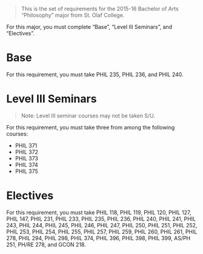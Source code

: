 > This is the set of requirements for the 2015-16 Bachelor of Arts “Philosophy”
> major from St. Olaf College.

For this major, you must complete “Base”, “Level III Seminars”, and “Electives”.

# Base
For this requirement, you must take PHIL 235, PHIL 236, and PHIL 240.


# Level III Seminars
> Note: Level III seminar courses may not be taken S/U.

For this requirement, you must take three from among the following courses:

- PHIL 371
- PHIL 372
- PHIL 373
- PHIL 374
- PHIL 375


# Electives
For this requirement, you must take PHIL 118, PHIL 119, PHIL 120, PHIL 127, PHIL 147, PHIL 231, PHIL 233, PHIL 235, PHIL 236, PHIL 240, PHIL 241, PHIL 243, PHIL 244, PHIL 245, PHIL 246, PHIL 247, PHIL 250, PHIL 251, PHIL 252, PHIL 253, PHIL 254, PHIL 255, PHIL 257, PHIL 259, PHIL 260, PHIL 261, PHIL 278, PHIL 294, PHIL 298, PHIL 374, PHIL 396, PHIL 398, PHIL 399, AS/PH 251, PH/RE 278, and GCON 218.


